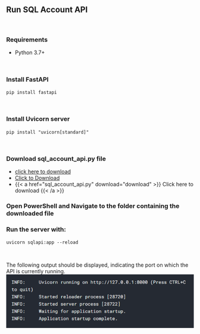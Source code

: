 ## Run SQL Account API

<br/>

### Requirements
- Python 3.7+

<br/>

### Install FastAPI
```console 
pip install fastapi
```

<br/>

### Install Uvicorn server
```console 
pip install "uvicorn[standard]"
```

<br/>

### Download sql_account_api.py file
- [click here to download](sql_account_api.py)
- <a href="/sql_account_api.py" download>Click to Download</a>
- {{< a href="sql_account_api.py" download="download" >}}
Click here to download
{{< /a >}}

### Open PowerShell and Navigate to the folder containing the downloaded file

### Run the server with:
```console 
uvicorn sqlapi:app --reload
```

<br/>

The following output should be displayed, indicating the port on which the API is currently running.
![api](pic.png)
